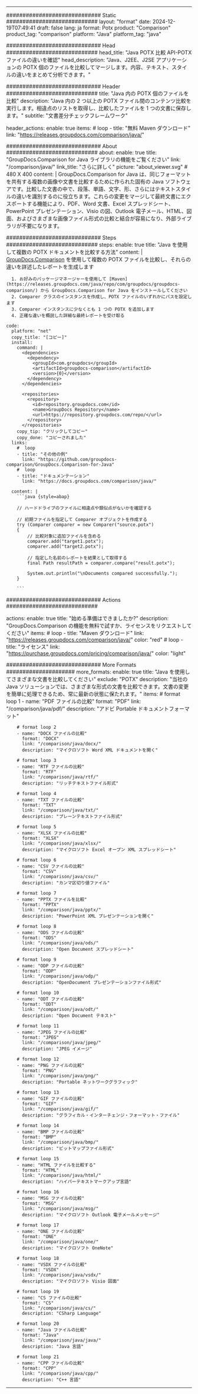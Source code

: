 
---
############################# Static ############################
layout: "format"
date:  2024-12-19T07:49:41
draft: false
lang: ja
format: Potx
product: "Comparison"
product_tag: "comparison"
platform: "Java"
platform_tag: "java"

############################# Head ############################
head_title: "Java POTX 比較 API-POTX ファイルの違いを確認"
head_description: "Java、J2EE、J2SE アプリケーションの POTX 個のファイルを比較してマージします。内容、テキスト、スタイルの違いをまとめて分析できます。"

############################# Header ############################
title: "Java 内の POTX 個のファイルを比較" 
description: "Java 内の 2 つ以上の POTX ファイル間のコンテンツ比較を実行します。相違点のリストを取得し、比較したファイルを 1 つの文書に保存します。"
subtitle: "文書差分チェックフレームワーク" 

header_actions:
  enable: true
  items:
    #  loop
    - title: "無料 Maven ダウンロード"
      link: "https://releases.groupdocs.com/comparison/java/"
      
############################# About ############################
about:
    enable: true
    title: "GroupDocs.Comparison for Java ライブラリの機能をご覧ください"
    link: "/comparison/java/"
    link_title: "さらに詳しく"
    picture: "about_viewer.svg" # 480 X 400
    content: |
       GroupDocs.Comparison for Java は、同じフォーマットを共有する複数の画像や文書を比較するために作られた固有の Java ソフトウェアです。比較した文書の中で、段落、単語、文字、形、さらにはテキストスタイルの違いを識別するのに役立ちます。これらの変更をマージして最終文書にエクスポートする機能により、PDF、Word 文書、Excel スプレッドシート、PowerPoint プレゼンテーション、Visio の図、Outlook 電子メール、HTML、図面、およびさまざまな画像ファイル形式の比較と結合が容易になり、外部ライブラリが不要になります。

############################# Steps ############################
steps:
    enable: true
    title: "Java を使用して複数の POTX ドキュメントを比較する方法"
    content: |
      [GroupDocs.Comparison](https://products.groupdocs.com/comparison/java/) を使用して複数の POTX ファイルを比較し、それらの違いを詳述したレポートを生成します
      
      1. お好みのパッケージマネージャーを使用して [Maven](https://releases.groupdocs.com/java/repo/com/groupdocs/groupdocs-comparison/) から GroupDocs.Comparison for Java をインストールしてください
      2. Comparer クラスのインスタンスを作成し、POTX ファイルのいずれかにパスを設定します
      3. Comparer インスタンスに少なくとも 1 つの POTX を追加します
      4. 正確な違いを概説した詳細な最終レポートを受け取る
   
    code:
      platform: "net"
      copy_title: "[コピー]"
      install:
        command: |
          <dependencies>
            <dependency>
              <groupId>com.groupdocs</groupId>
              <artifactId>groupdocs-comparison</artifactId>
              <version>{0}</version>
            </dependency>
          </dependencies>

          <repositories>
            <repository>
              <id>repository.groupdocs.com</id>
              <name>GroupDocs Repository</name>
              <url>https://repository.groupdocs.com/repo/</url>
            </repository>
          </repositories>
        copy_tip: "クリックしてコピー"
        copy_done: "コピーされました"
      links:
        #  loop
        - title: "その他の例"
          link: "https://github.com/groupdocs-comparison/GroupDocs.Comparison-for-Java"
        #  loop
        - title: "ドキュメンテーション"
          link: "https://docs.groupdocs.com/comparison/java/"
          
      content: |
        ```java {style=abap}

        // ハードドライブのファイルに相違点や類似点がないかを確認する

        // 初期ファイルを指定して Comparer オブジェクトを作成する
        try (Comparer comparer = new Comparer("source.potx") 
        {
            // 比較対象に追加ファイルを含める
        	comparer.add("target1.potx");
            comparer.add("target2.potx");

            // 指定した名前のレポートを結果として取得する
            final Path resultPath = comparer.compare("result.potx"); 

            System.out.println("\nDocuments compared successfully.");
        }
        
        ```            

############################# Actions ############################

actions:
  enable: true
  title: "始める準備はできましたか?"
  description: "GroupDocs.Comparison の機能を無料で試すか、ライセンスをリクエストしてください"
  items:
    #  loop
    - title: "Maven ダウンロード"
      link: "https://releases.groupdocs.com/comparison/java/"
      color: "red"
        #  loop
    - title: "ライセンス"
      link: "https://purchase.groupdocs.com/pricing/comparison/java/"
      color: "light"


############################# More Formats #####################
more_formats:
    enable: true
    title: "Java を使用してさまざまな文書を比較してください"
    exclude: "POTX"
    description: "当社の Java ソリューションでは、さまざまな形式の文書を比較できます。文書の変更を簡単に処理できるため、常に最新の状態に保たれます。"
    items: 
        # format loop 1
        - name: "PDF ファイルの比較"
          format: "PDF"
          link: "/comparison/java/pdf/"
          description: "アドビ Portable ドキュメントフォーマット"

        # format loop 2
        - name: "DOCX ファイルの比較"
          format: "DOCX"
          link: "/comparison/java/docx/"
          description: "マイクロソフト Word XML ドキュメントを開く"

        # format loop 3
        - name: "RTF ファイルの比較"
          format: "RTF"
          link: "/comparison/java/rtf/"
          description: "リッチテキストファイル形式"

        # format loop 4
        - name: "TXT ファイルの比較"
          format: "TXT"
          link: "/comparison/java/txt/"
          description: "プレーンテキストファイル形式"

        # format loop 5
        - name: "XLSX ファイルの比較"
          format: "XLSX"
          link: "/comparison/java/xlsx/"
          description: "マイクロソフト Excel オープン XML スプレッドシート"

        # format loop 6
        - name: "CSV ファイルの比較"
          format: "CSV"
          link: "/comparison/java/csv/"
          description: "カンマ区切り値ファイル"

        # format loop 7
        - name: "PPTX ファイルを比較"
          format: "PPTX"
          link: "/comparison/java/pptx/"
          description: "PowerPoint XML プレゼンテーションを開く"

        # format loop 8
        - name: "ODS ファイルの比較"
          format: "ODS"
          link: "/comparison/java/ods/"
          description: "Open Document スプレッドシート"

        # format loop 9
        - name: "ODP ファイルの比較"
          format: "ODP"
          link: "/comparison/java/odp/"
          description: "OpenDocument プレゼンテーションファイル形式"

        # format loop 10
        - name: "ODT ファイルの比較"
          format: "ODT"
          link: "/comparison/java/odt/"
          description: "Open Document テキスト"

        # format loop 11
        - name: "JPEG ファイルの比較"
          format: "JPEG"
          link: "/comparison/java/jpeg/"
          description: "JPEG イメージ"

        # format loop 12
        - name: "PNG ファイルの比較"
          format: "PNG"
          link: "/comparison/java/png/"
          description: "Portable ネットワークグラフィック"

        # format loop 13
        - name: "GIF ファイルの比較"
          format: "GIF"
          link: "/comparison/java/gif/"
          description: "グラフィカル・インターチェンジ・フォーマット・ファイル"

        # format loop 14
        - name: "BMP ファイルの比較"
          format: "BMP"
          link: "/comparison/java/bmp/"
          description: "ビットマップファイル形式"

        # format loop 15
        - name: "HTML ファイルを比較する"
          format: "HTML"
          link: "/comparison/java/html/"
          description: "ハイパーテキストマークアップ言語"

        # format loop 16
        - name: "MSG ファイルの比較"
          format: "MSG"
          link: "/comparison/java/msg/"
          description: "マイクロソフト Outlook 電子メールメッセージ"

        # format loop 17
        - name: "ONE ファイルの比較"
          format: "ONE"
          link: "/comparison/java/one/"
          description: "マイクロソフト OneNote"

        # format loop 18
        - name: "VSDX ファイルの比較"
          format: "VSDX"
          link: "/comparison/java/vsdx/"
          description: "マイクロソフト Visio 図面"

        # format loop 19
        - name: "CS ファイルの比較"
          format: "CS"
          link: "/comparison/java/cs/"
          description: "CSharp Language"

        # format loop 20
        - name: "Java ファイルの比較"
          format: "Java"
          link: "/comparison/java/java/"
          description: "Java 言語"
          
        # format loop 21
        - name: "CPP ファイルの比較"
          format: "CPP"
          link: "/comparison/java/cpp/"
          description: "C++ 言語"
---